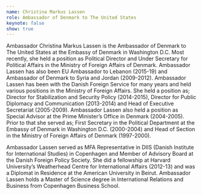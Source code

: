 ```yaml
---
name: Christina Markus Lassen
role: Ambassador of Denmark to The United States
keynote: false
show: true
---
```


Ambassador Christina Markus Lassen is the Ambassador of Denmark to The United States at the Embassy of Denmark in Washington D.C.
Most recently, she held a position as Political Director and Under Secretary for Political Affairs in the Ministry of Foreign Affairs of Denmark. Ambassador Lassen has also been EU Ambassador to Lebanon (2015-19) and Ambassador of Denmark to Syria and Jordan (2009-2012).
Ambassador Lassen has been with the Danish Foreign Service for many years and held various positions in the Ministry of Foreign Affairs. She held a position as; Director for Stabilization and Security Policy (2014-2015), Director for Public Diplomacy and Communication (2013-2014) and Head of Executive Secretariat (2005-2009).
Ambassador Lassen also held a position as Special Advisor at the Prime Minister’s Office in Denmark (2004-2005). Prior to that she served as; First Secretary in the Political Department at the Embassy of Denmark in Washington D.C. (2000-2004) and Head of Section in the Ministry of Foreign Affairs of Denmark (1997-2000).

Ambassador Lassen served as MFA Representative in DIIS (Danish Institute for International Studies) in Copenhagen and Member of Advisory Board at the Danish Foreign Policy Society. She did a fellowship at Harvard University’s Weatherhead Centre for International Affairs (2012-13) and was a Diplomat in Residence at the American University in Beirut.
Ambassador Lassen holds a Master of Science degree in International Relations and Business from Copenhagen Business School.